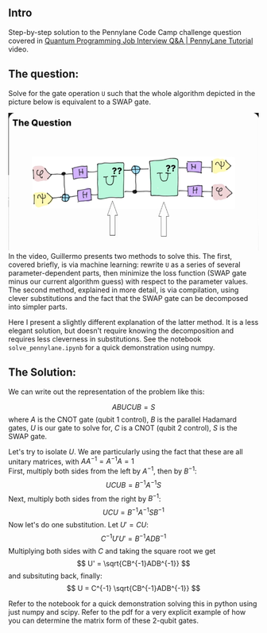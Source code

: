 ## Intro
Step-by-step solution to the Pennylane Code Camp challenge question covered in [Quantum Programming Job Interview Q&A | PennyLane Tutorial](https://www.youtube.com/watch?v=6fM8FatYWt8) video.

## The question:
Solve for the gate operation `U` such that the whole algorithm depicted in the picture below is equivalent to a SWAP gate.

![Pennylane Problem](pennylane_problem.png)
In the video, Guillermo presents two methods to solve this. The first, covered briefly, is via machine learning: rewrite `U` as a series of several parameter-dependent parts, then minimize the loss function (SWAP gate minus our current algorithm guess) with respect to the parameter values. The second method, explained in more detail, is via compilation, using clever substitutions and the fact that the SWAP gate can be decomposed into simpler parts. 

Here I present a slightly different explanation of the latter method. It is a less elegant solution, but doesn't require knowing the decomposition and requires less cleverness in substitutions. See the notebook `solve_pennylane.ipynb` for a quick demonstration using numpy.

## The Solution:
We can write out the representation of the problem like this:

$$A B U C U B = S$$
where $A$ is the CNOT gate (qubit 1 control), $B$ is the parallel Hadamard gates, $U$ is our gate to solve for, $C$ is a CNOT (qubit 2 control), $S$ is the SWAP gate.

Let's try to isolate $U$. We are particularly using the fact that these are all unitary matrices, with $A A^{-1} = A^{-1}A= 1$ \
First, multiply both sides from the left by $A^{-1}$, then by $B^{-1}$:
$$ U C U B = B^{-1} A^{-1} S $$
Next, multiply both sides from the right by $B^{-1}$:
$$ U C U = B^{-1} A^{-1} S B^{-1}$$ 
Now let's do one substitution. Let $U'=CU$:
$$ C^{-1} U' U' = B^{-1}ADB^{-1} $$
Multiplying both sides with $C$ and taking the square root we get
$$ U' = \sqrt{CB^{-1}ADB^{-1}} $$
and subsituting back, finally:
$$ U = C^{-1} \sqrt{CB^{-1}ADB^{-1}} $$

Refer to the notebook for a quick demonstration solving this in python using just numpy and scipy. Refer to the pdf for a very explicit example of how you can determine the matrix form of these 2-qubit gates.